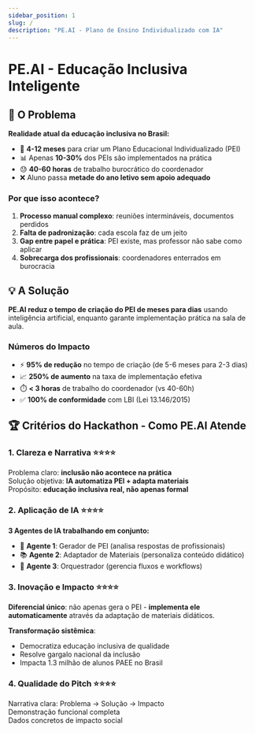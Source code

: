 ```yaml
---
sidebar_position: 1
slug: /
description: "PE.AI - Plano de Ensino Individualizado com IA"
---
```


# PE.AI - Educação Inclusiva Inteligente

## 🎯 O Problema

**Realidade atual da educação inclusiva no Brasil:**

- 📅 **4-12 meses** para criar um Plano Educacional Individualizado (PEI)
- 📊 Apenas **10-30%** dos PEIs são implementados na prática
- 😓 **40-60 horas** de trabalho burocrático do coordenador
- ❌ Aluno passa **metade do ano letivo sem apoio adequado**

### Por que isso acontece?

1. **Processo manual complexo**: reuniões intermináveis, documentos perdidos
2. **Falta de padronização**: cada escola faz de um jeito
3. **Gap entre papel e prática**: PEI existe, mas professor não sabe como aplicar
4. **Sobrecarga dos profissionais**: coordenadores enterrados em burocracia

## 💡 A Solução

**PE.AI reduz o tempo de criação do PEI de meses para dias** usando inteligência artificial, enquanto garante implementação prática na sala de aula.

### Números do Impacto

- ⚡ **95% de redução** no tempo de criação (de 5-6 meses para 2-3 dias)
- 📈 **250% de aumento** na taxa de implementação efetiva
- ⏱️ **< 3 horas** de trabalho do coordenador (vs 40-60h)
- ✅ **100% de conformidade** com LBI (Lei 13.146/2015)

## 🏆 Critérios do Hackathon - Como PE.AI Atende

### 1. Clareza e Narrativa ⭐⭐⭐⭐
Problema claro: **inclusão não acontece na prática**  
Solução objetiva: **IA automatiza PEI + adapta materiais**  
Propósito: **educação inclusiva real, não apenas formal**

### 2. Aplicação de IA ⭐⭐⭐⭐
**3 Agentes de IA trabalhando em conjunto:**
- 🤖 **Agente 1**: Gerador de PEI (analisa respostas de profissionais)
- 📚 **Agente 2**: Adaptador de Materiais (personaliza conteúdo didático)
- 🔄 **Agente 3**: Orquestrador (gerencia fluxos e workflows)

### 3. Inovação e Impacto ⭐⭐⭐⭐
**Diferencial único**: não apenas gera o PEI - **implementa ele automaticamente** através da adaptação de materiais didáticos.

**Transformação sistêmica**:
- Democratiza educação inclusiva de qualidade
- Resolve gargalo nacional da inclusão
- Impacta 1.3 milhão de alunos PAEE no Brasil

### 4. Qualidade do Pitch ⭐⭐⭐⭐
Narrativa clara: Problema → Solução → Impacto  
Demonstração funcional completa  
Dados concretos de impacto social
